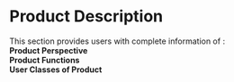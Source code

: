 # Product Description
This section provides users with complete information of :<br/>
**Product Perspective<br/>
Product Functions<br/>
User Classes of Product**